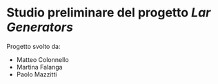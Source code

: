 # Studio preliminare del progetto *Lar Generators*

Progetto svolto da:
- Matteo Colonnello
- Martina Falanga
- Paolo Mazzitti


